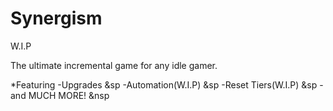 # Synergism
W.I.P

The ultimate incremental game for any idle gamer.


*Featuring
  -Upgrades &sp
  -Automation(W.I.P) &sp
  -Reset Tiers(W.I.P) &sp
  -and MUCH MORE! &nsp
